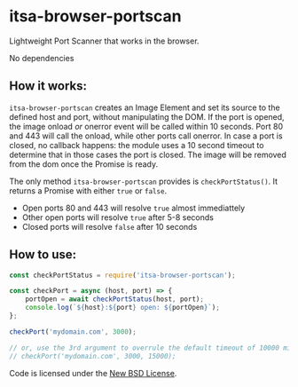 # itsa-browser-portscan

Lightweight Port Scanner that works in the browser.

No dependencies

## How it works:

`itsa-browser-portscan` creates an Image Element and set its source to the defined host and port, without manipulating the DOM.
If the port is opened, the image onload *or* onerror event will be called within 10 seconds. Port 80 and 443
will call the onload, while other ports call onerror. In case a port is closed, no callback happens: the module uses a
10 second timeout to determine that in those cases the port is closed. The image will be removed from the dom
once the Promise is ready.

The only method `itsa-browser-portscan` provides is `checkPortStatus()`. It returns a Promise with either `true` or `false`.

* Open ports 80 and 443 will resolve `true` almost immediattely
* Other open ports will resolve `true` after 5-8 seconds
* Closed ports will resolve `false` after 10 seconds


## How to use:

```js
const checkPortStatus = require('itsa-browser-portscan');

const checkPort = async (host, port) => {
    portOpen = await checkPortStatus(host, port);
    console.log(`${host}:${port} open: ${portOpen}`);
};

checkPort('mydomain.com', 3000);

// or, use the 3rd argument to overrule the default timeout of 10000 miliseconds for determining closed ports:
// checkPort('mydomain.com', 3000, 15000);
```

Code is licensed under the [New BSD License](http://choosealicense.com/licenses/bsd-3-clause/).